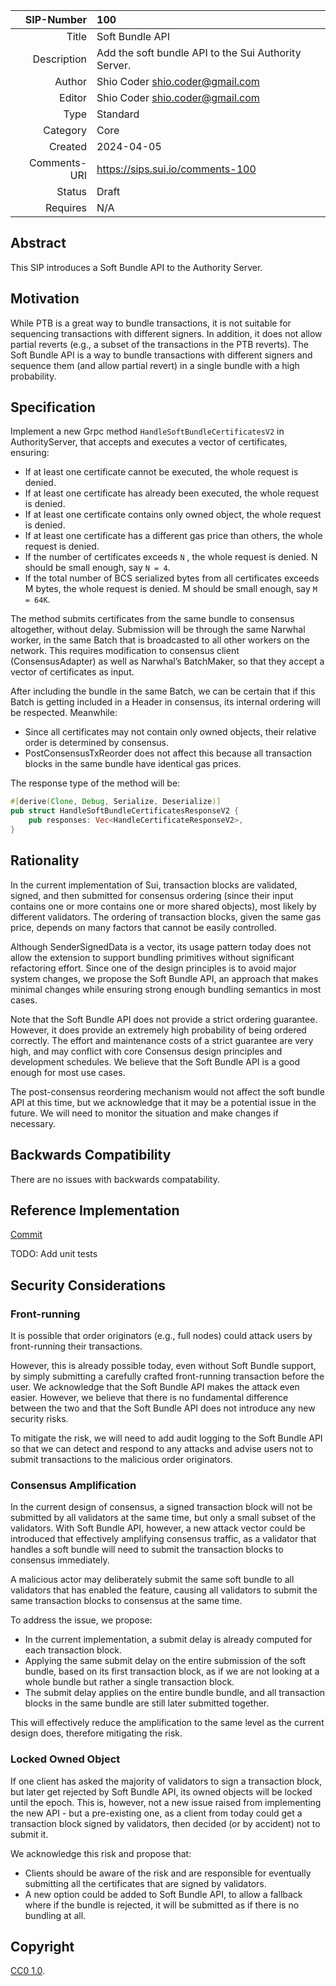 |   SIP-Number | 100                                                  |
| -----------: | :--------------------------------------------------- |
|        Title | Soft Bundle API                                      |
|  Description | Add the soft bundle API to the Sui Authority Server. |
|       Author | Shio Coder <shio.coder@gmail.com>                    |
|       Editor | Shio Coder <shio.coder@gmail.com>                    |
|         Type | Standard                                             |
|     Category | Core                                                 |
|      Created | 2024-04-05                                           |
| Comments-URI | https://sips.sui.io/comments-100                     |
|       Status | Draft                                                |
|     Requires | N/A                                                  |

## Abstract

This SIP introduces a Soft Bundle API to the Authority Server.

## Motivation

While PTB is a great way to bundle transactions, it is not suitable for sequencing transactions with different signers.
In addition, it does not allow partial reverts (e.g., a subset of the transactions in the PTB reverts). The Soft Bundle API is a way to bundle transactions with different signers and sequence them (and allow partial revert) in a single bundle with a high probability.

## Specification

Implement a new Grpc method `HandleSoftBundleCertificatesV2` in AuthorityServer, that accepts and executes a vector of certificates, ensuring:

- If at least one certificate cannot be executed, the whole request is denied.
- If at least one certificate has already been executed, the whole request is denied.
- If at least one certificate contains only owned object, the whole request is denied.
- If at least one certificate has a different gas price than others, the whole request is denied.
- If the number of certificates exceeds `N` , the whole request is denied.
  N should be small enough, say `N = 4`.
- If the total number of BCS serialized bytes from all certificates exceeds M bytes, the whole request is denied. M should be small enough, say `M = 64K`.

The method submits certificates from the same bundle to consensus altogether, without delay.
Submission will be through the same Narwhal worker, in the same Batch that is broadcasted to all other workers on the network.
This requires modification to consensus client (ConsensusAdapter) as well as Narwhal’s BatchMaker, so that they accept a vector of certificates as input.

After including the bundle in the same Batch, we can be certain that if this Batch is getting included in a Header in consensus, its internal ordering will be respected.
Meanwhile:

- Since all certificates may not contain only owned objects, their relative order is determined by consensus.
- PostConsensusTxReorder does not affect this because all transaction blocks in the same bundle have identical gas prices.

The response type of the method will be:

```Rust
#[derive(Clone, Debug, Serialize, Deserialize)]
pub struct HandleSoftBundleCertificatesResponseV2 {
    pub responses: Vec<HandleCertificateResponseV2>,
}
```

## Rationality

In the current implementation of Sui, transaction blocks are validated, signed, and then submitted for consensus ordering (since their input contains one or more contains one or more shared objects), most likely by different validators. The ordering of transaction blocks, given the same gas price, depends on many factors that cannot be easily controlled.

Although SenderSignedData is a vector, its usage pattern today does not allow the extension to support bundling primitives without significant refactoring effort. Since one of the design principles is to avoid major system changes, we propose the Soft Bundle API, an approach that makes minimal changes while ensuring strong enough bundling semantics in most cases.

Note that the Soft Bundle API does not provide a strict ordering guarantee. However, it does provide an extremely high probability of being ordered correctly. The effort and maintenance costs of a strict guarantee are very high, and may conflict with core Consensus design principles and development schedules. We believe that the Soft Bundle API is a good enough for most use cases.

The post-consensus reordering mechanism would not affect the soft bundle API at this time, but we acknowledge that it may be a potential issue in the future. We will need to monitor the situation and make changes if necessary.

## Backwards Compatibility

There are no issues with backwards compatability.

## Reference Implementation

[Commit](https://github.com/shio-coder/sui/commit/b12ae55852709084263e23e33f3446c6bf62550e)

TODO: Add unit tests

## Security Considerations


### Front-running

It is possible that order originators (e.g., full nodes) could attack users by front-running their transactions.

However, this is already possible today, even without Soft Bundle support, by simply submitting a carefully crafted front-running transaction before the user. We acknowledge that the Soft Bundle API makes the attack even easier. However, we believe that there is no fundamental difference between the two and that the Soft Bundle API does not introduce any new security risks.

To mitigate the risk, we will need to add audit logging to the Soft Bundle API so that we can detect and respond to any attacks and advise users not to submit transactions to the malicious order originators.


### Consensus Amplification

In the current design of consensus, a signed transaction block will not be submitted by all validators at the same time, but only a small subset of the validators.
With Soft Bundle API, however, a new attack vector could be introduced that effectively amplifying consensus traffic, as a validator that handles a soft bundle will need to submit the transaction blocks to consensus immediately.

A malicious actor may deliberately submit the same soft bundle to all validators that has enabled the feature, causing all validators to submit the same transaction blocks to consensus at the same time.

To address the issue, we propose:
- In the current implementation, a submit delay is already computed for each transaction block.
- Applying the same submit delay on the entire submission of the soft bundle, based on its first transaction block, as if we are not looking at a whole bundle but rather a single transaction block.
- The submit delay applies on the entire bundle bundle, and all transaction blocks in the same bundle are still later submitted together.

This will effectively reduce the amplification to the same level as the current design does, therefore mitigating the risk.

### Locked Owned Object

If one client has asked the majority of validators to sign a transaction block, but later get rejected by Soft Bundle API, its owned objects will be locked until the epoch.
This is, however, not a new issue raised from implementing the new API - but a pre-existing one, as a client from today could get a transaction block signed by validators, then decided (or by accident) not to submit it.

We acknowledge this risk and propose that:
- Clients should be aware of the risk and are responsible for eventually submitting all the certificates that are signed by validators.
- A new option could be added to Soft Bundle API, to allow a fallback where if the bundle is rejected, it will be submitted as if there is no bundling at all.


## Copyright

[CC0 1.0](../LICENSE.md).
